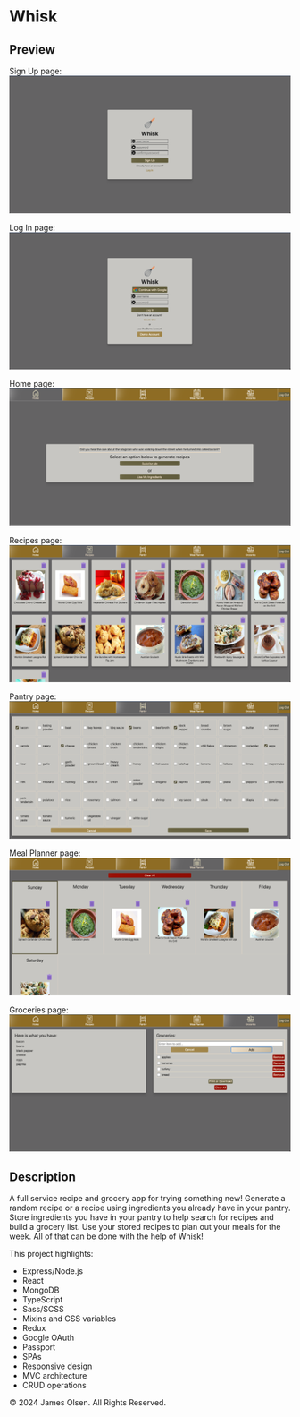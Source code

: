 # Whisk

## Preview

Sign Up page:
![Alt text](./client/src/assets/images/signup.png)

Log In page:
![Alt text](./client/src/assets/images/login.png)

Home page:
![Alt text](./client/src/assets/images/homePage.png)

Recipes page:
![Alt text](./client/src/assets/images/recipes.png)

Pantry page:
![Alt text](./client/src/assets/images/ingredients.png)

Meal Planner page:
![Alt text](./client/src/assets/images/mealPlanner.png)

Groceries page:
![Alt text](./client/src/assets/images/groceryList.png)

## Description

A full service recipe and grocery app for trying something new! Generate a random recipe or a recipe using ingredients you already have in your pantry. Store ingredients you have in your pantry to help search for recipes and build a grocery list. Use your stored recipes to plan out your meals for the week. All of that can be done with the help of Whisk!

This project highlights:

- Express/Node.js
- React
- MongoDB
- TypeScript
- Sass/SCSS
- Mixins and CSS variables
- Redux
- Google OAuth
- Passport
- SPAs
- Responsive design
- MVC architecture
- CRUD operations

© 2024 James Olsen. All Rights Reserved.
